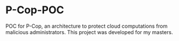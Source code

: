 # P-Cop-POC
POC for P-Cop, an architecture to protect cloud computations from malicious administrators. This project was developed for my masters.
